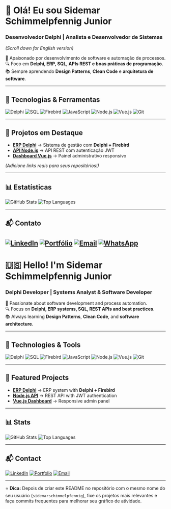# 👋 Olá! Eu sou Sidemar Schimmelpfennig Junior
### Desenvolvedor Delphi | Analista e Desenvolvedor de Sistemas  
*(Scroll down for English version)*  

🎯 Apaixonado por desenvolvimento de software e automação de processos.  
🔍 Foco em **Delphi, ERP, SQL, APIs REST e boas práticas de programação**.  
📚 Sempre aprendendo **Design Patterns**, **Clean Code** e **arquitetura de software**.  

---

## 🚀 Tecnologias & Ferramentas
![Delphi](https://img.shields.io/badge/Delphi-%23EE1F35?style=for-the-badge&logo=delphi&logoColor=white)
![SQL](https://img.shields.io/badge/SQL-%2300758F?style=for-the-badge&logo=postgresql&logoColor=white)
![Firebird](https://img.shields.io/badge/Firebird-FF4500?style=for-the-badge&logo=firefox&logoColor=white)
![JavaScript](https://img.shields.io/badge/JavaScript-%23F7DF1E?style=for-the-badge&logo=javascript&logoColor=black)
![Node.js](https://img.shields.io/badge/Node.js-%23339933?style=for-the-badge&logo=node.js&logoColor=white)
![Vue.js](https://img.shields.io/badge/Vue.js-%234FC08D?style=for-the-badge&logo=vue.js&logoColor=white)
![Git](https://img.shields.io/badge/Git-%23F05033?style=for-the-badge&logo=git&logoColor=white)

---

## 🌟 Projetos em Destaque
- [**ERP Delphi**](https://github.com/sidemarschimmelpfennig/erp-delphi) → Sistema de gestão com **Delphi + Firebird**
- [**API Node.js**](https://github.com/sidemarschimmelpfennig/api-node) → API REST com autenticação JWT
- [**Dashboard Vue.js**](https://github.com/sidemarschimmelpfennig/dashboard-vue) → Painel administrativo responsivo

*(Adicione links reais para seus repositórios!)*  

---

## 📊 Estatísticas
![GitHub Stats](https://github-readme-stats.vercel.app/api?username=sidemarschimmelpfennig&show_icons=true&theme=radical)
![Top Languages](https://github-readme-stats.vercel.app/api/top-langs/?username=sidemarschimmelpfennig&layout=compact&theme=radical)

---

## 📬 Contato
[![LinkedIn](https://img.shields.io/badge/LinkedIn-0077B5?style=for-the-badge&logo=linkedin&logoColor=white)](https://www.linkedin.com/in/sidemar-schimmelpfennig-junior)
[![Portfólio](https://img.shields.io/badge/Portfólio-000000?style=for-the-badge&logo=github&logoColor=white)](https://sidemarschimmelpfennig.github.io/)
[![Email](https://img.shields.io/badge/Email-D14836?style=for-the-badge&logo=gmail&logoColor=white)](mailto:sidemarschimmelpfennig@outlook.com)
[![WhatsApp](https://img.shields.io/badge/WhatsApp-25D366?style=for-the-badge&logo=whatsapp&logoColor=white)](https://wa.me/5549998164594?text=Olá%2C+vim+pelo+seu+GitHub)
---

# 🇺🇸 Hello! I'm Sidemar Schimmelpfennig Junior
### Delphi Developer | Systems Analyst & Software Developer  

🎯 Passionate about software development and process automation.  
🔍 Focus on **Delphi, ERP systems, SQL, REST APIs and best practices**.  
📚 Always learning **Design Patterns**, **Clean Code**, and **software architecture**.  

---

## 🚀 Technologies & Tools
![Delphi](https://img.shields.io/badge/Delphi-%23EE1F35?style=for-the-badge&logo=delphi&logoColor=white)
![SQL](https://img.shields.io/badge/SQL-%2300758F?style=for-the-badge&logo=postgresql&logoColor=white)
![Firebird](https://img.shields.io/badge/Firebird-FF4500?style=for-the-badge&logo=firefox&logoColor=white)
![JavaScript](https://img.shields.io/badge/JavaScript-%23F7DF1E?style=for-the-badge&logo=javascript&logoColor=black)
![Node.js](https://img.shields.io/badge/Node.js-%23339933?style=for-the-badge&logo=node.js&logoColor=white)
![Vue.js](https://img.shields.io/badge/Vue.js-%234FC08D?style=for-the-badge&logo=vue.js&logoColor=white)
![Git](https://img.shields.io/badge/Git-%23F05033?style=for-the-badge&logo=git&logoColor=white)

---

## 🌟 Featured Projects
- [**ERP Delphi**](https://github.com/sidemarschimmelpfennig/erp-delphi) → ERP system with **Delphi + Firebird**
- [**Node.js API**](https://github.com/sidemarschimmelpfennig/api-node) → REST API with JWT authentication
- [**Vue.js Dashboard**](https://github.com/sidemarschimmelpfennig/dashboard-vue) → Responsive admin panel

---

## 📊 Stats
![GitHub Stats](https://github-readme-stats.vercel.app/api?username=sidemarschimmelpfennig&show_icons=true&theme=radical)
![Top Languages](https://github-readme-stats.vercel.app/api/top-langs/?username=sidemarschimmelpfennig&layout=compact&theme=radical)

---

## 📬 Contact
[![LinkedIn](https://img.shields.io/badge/LinkedIn-0077B5?style=for-the-badge&logo=linkedin&logoColor=white)](https://www.linkedin.com/in/sidemar-schimmelpfennig-junior)
[![Portfolio](https://img.shields.io/badge/Portfolio-000000?style=for-the-badge&logo=github&logoColor=white)](https://sidemarschimmelpfennig.github.io/)
[![Email](https://img.shields.io/badge/Email-D14836?style=for-the-badge&logo=gmail&logoColor=white)](mailto:seu-email-aqui@gmail.com)

---

⭐ **Dica:** Depois de criar este README no repositório com o mesmo nome do seu usuário (`sidemarschimmelpfennig`), fixe os projetos mais relevantes e faça commits frequentes para melhorar seu gráfico de atividade.
